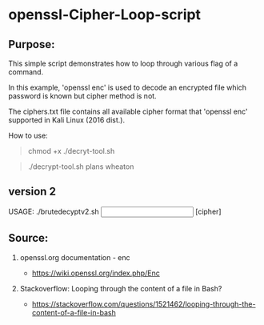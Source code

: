 # openssl-Cipher-Loop-script
## Purpose:
This simple script demonstrates how to loop through various flag of a command.

In this example, 'openssl enc' is used to decode an encrypted file which password is known but cipher method is not.

The ciphers.txt file contains all available cipher format that 'openssl enc' supported in Kali Linux (2016 dist.).

How to use:

>chmod +x ./decryt-tool.sh

>./decrypt-tool.sh plans wheaton

## version 2

USAGE: ./brutedecyptv2.sh <input file> <output file> <password> [cipher]

## Source:
1. openssl.org documentation - enc

    * https://wiki.openssl.org/index.php/Enc

2. Stackoverflow: Looping through the content of a file in Bash?

    * https://stackoverflow.com/questions/1521462/looping-through-the-content-of-a-file-in-bash

